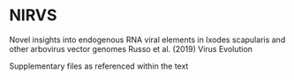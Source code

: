# NIRVS

Novel insights into endogenous RNA viral elements in Ixodes scapularis and other arbovirus vector genomes
Russo et al. (2019) Virus Evolution

Supplementary files as referenced within the text 
